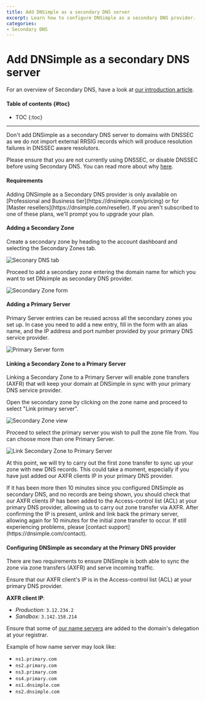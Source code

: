 ```yaml
---
title: Add DNSimple as a secondary DNS server
excerpt: Learn how to configure DNSimple as a secondary DNS provider.
categories:
- Secondary DNS
---
```


# Add DNSimple as a secondary DNS server

For an overview of Secondary DNS, have a look at [our introduction article](/articles/secondary-dns).

#### Table of contents {#toc}

* TOC
{:toc}

---

<warning>
  Don't add DNSimple as a secondary DNS server to domains with DNSSEC as we do not import external RRSIG records which will produce resolution failures in DNSSEC aware resolutors.

  Please ensure that you are not currently using DNSSEC, or disable DNSSEC before using Secondary DNS. You can read more about why [here](/articles/dnssec-and-secondary-dns).
</warning>

#### Requirements

<info>
Adding DNSimple as a Secondary DNS provider is only available on [Professional and Business tier](https://dnsimple.com/pricing) or for [Master resellers](https://dnsimple.com/reseller). If you aren't subscribed to one of these plans, we'll prompt you to upgrade your plan.
</info>

#### Adding a Secondary Zone

Create a secondary zone by heading to the account dashboard and selecting the Secondary Zones tab.

![Seconary DNS tab](/files/secondary-dns-tab.png)

Proceed to add a secondary zone entering the domain name for which you want to set DNsimple as secondary DNS provider.

![Secondary Zone form](/files/secondary-zone-form.png)

#### Adding a Primary Server

Primary Server entries can be reused across all the secondary zones you set up. In case you need to add a new entry, fill in the form with an alias name, and the IP address and port number provided by your primary DNS service provider.

![Primary Server form](/files/primary-server-form.png)

#### Linking a Secondary Zone to a Primary Server

Linking a Secondary Zone to a Primary Server will enable zone transfers (AXFR) that will keep your domain at DNSimple in sync with your primary DNS service provider.

Open the secondary zone by clicking on the zone name and proceed to select "Link primary server".

![Secondary Zone view](/files/secondary-zone-view.png)

Proceed to select the primary server you wish to pull the zone file from. You can choose more than one Primary Server.

![Link Secondary Zone to Primary Server](/files/link-secondary-zone-to-primary.png)

At this point, we will try to carry out the first zone transfer to sync up your zone with new DNS records. This could take a moment, especially if you have just added our AXFR clients IP in your primary DNS provider.

<info>
If it has been more then 10 minutes since you configured DNSimple as secondary DNS, and no records are being shown, you should check that our AXFR clients IP has been added to the Access-control list (ACL) at your primary DNS provider, allowing us to carry out zone transfer via AXFR. After confirming the IP is present, unlink and link back the primary server, allowing again for 10 minutes for the initial zone transfer to occur. If still experiencing problems, please [contact support](https://dnsimple.com/contact).
</info>

#### Configuring DNSimple as secondary at the Primary DNS provider

There are two requirements to ensure DNSimple is both able to sync the zone via zone transfers (AXFR) and serve incoming traffic.

Ensure that our AXFR client's IP is in the Access-control list (ACL) at your primary DNS provider.

**AXFR client IP**:
  - *Production:* `3.12.234.2`
  - *Sandbox:* `3.142.158.214`

Ensure that some of [our name servers](/articles/dnsimple-nameservers/) are added to the domain's delegation at your registrar.

Example of how name server may look like:

  - `ns1.primary.com`
  - `ns2.primary.com`
  - `ns3.primary.com`
  - `ns4.primary.com`
  - `ns1.dnsimple.com`
  - `ns2.dnsimple.com`
